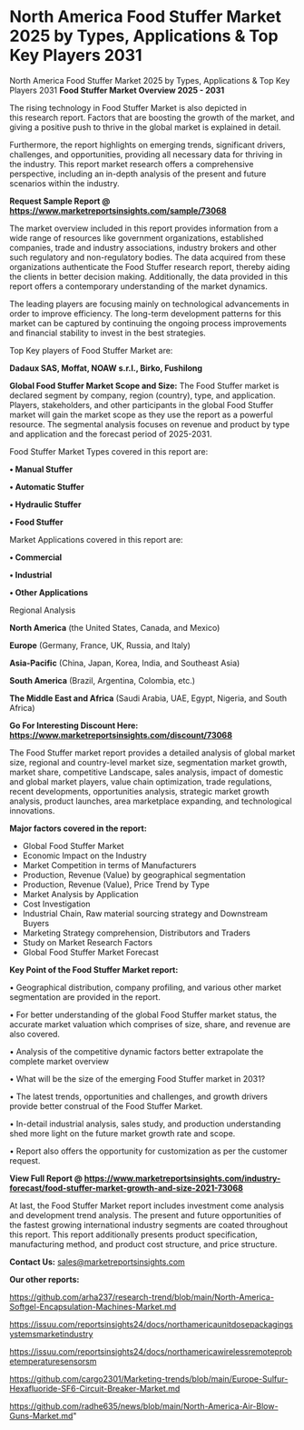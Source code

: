 # North America Food Stuffer Market 2025 by Types, Applications & Top Key Players 2031
North America Food Stuffer Market 2025 by Types, Applications & Top Key Players 2031
<Strong> Food Stuffer Market Overview 2025 - 2031</strong>

The rising technology in Food Stuffer Market is also depicted in this research report. Factors that are boosting the growth of the market, and giving a positive push to thrive in the global market is explained in detail.

Furthermore, the report highlights on emerging trends, significant drivers, challenges, and opportunities, providing all necessary data for thriving in the industry. This report market research offers a comprehensive perspective, including an in-depth analysis of the present and future scenarios within the industry.

<strong>Request Sample Report @ <a href=https://www.marketreportsinsights.com/sample/73068>https://www.marketreportsinsights.com/sample/73068</a></strong>

The market overview included in this report provides information from a wide range of resources like government organizations, established companies, trade and industry associations, industry brokers and other such regulatory and non-regulatory bodies. The data acquired from these organizations authenticate the Food Stuffer research report, thereby aiding the clients in better decision making. Additionally, the data provided in this report offers a contemporary understanding of the market dynamics.

The leading players are focusing mainly on technological advancements in order to improve efficiency. The long-term development patterns for this market can be captured by continuing the ongoing process improvements and financial stability to invest in the best strategies.

Top Key players of Food Stuffer Market are:

<strong>Dadaux SAS, Moffat, NOAW s.r.l., Birko, Fushilong</strong>

<strong><b>Global Food Stuffer Market Scope and Size:</b></strong>
The Food Stuffer market is declared segment by company, region (country), type, and application. Players, stakeholders, and other participants in the global Food Stuffer market will gain the market scope as they use the report as a powerful resource. The segmental analysis focuses on revenue and product by type and application and the forecast period of 2025-2031.

Food Stuffer Market Types covered in this report are:

<strong>• Manual Stuffer

• Automatic Stuffer

• Hydraulic Stuffer

• Food Stuffer</strong>

Market Applications covered in this report are:

<strong>• Commercial

• Industrial

• Other Applications</strong> 

Regional Analysis

<strong>North America</strong> (the United States, Canada, and Mexico)

<strong>Europe</strong> (Germany, France, UK, Russia, and Italy)

<strong>Asia-Pacific</strong> (China, Japan, Korea, India, and Southeast Asia)

<strong>South America</strong> (Brazil, Argentina, Colombia, etc.)

<strong>The Middle East and Africa</strong> (Saudi Arabia, UAE, Egypt, Nigeria, and South Africa)

<strong>Go For Interesting Discount Here: <a href=https://www.marketreportsinsights.com/discount/73068>https://www.marketreportsinsights.com/discount/73068</a></strong>

The Food Stuffer market report provides a detailed analysis of global market size, regional and country-level market size, segmentation market growth, market share, competitive Landscape, sales analysis, impact of domestic and global market players, value chain optimization, trade regulations, recent developments, opportunities analysis, strategic market growth analysis, product launches, area marketplace expanding, and technological innovations.

<strong><b>Major factors covered in the report:</b></strong>
<ul>
  <li>Global Food Stuffer Market </li>
  <li>Economic Impact on the Industry</li>
  <li>Market Competition in terms of Manufacturers</li>
  <li>Production, Revenue (Value) by geographical segmentation</li>
  <li>Production, Revenue (Value), Price Trend by Type</li>
  <li>Market Analysis by Application</li>
  <li>Cost Investigation</li>
  <li>Industrial Chain, Raw material sourcing strategy and Downstream Buyers</li>
  <li>Marketing Strategy comprehension, Distributors and Traders</li>
  <li>Study on Market Research Factors</li>
  <li>Global Food Stuffer Market Forecast</li>
</ul>

<strong><b>Key Point of the Food Stuffer Market report:</b></strong>

• Geographical distribution, company profiling, and various other market segmentation are provided in the report.

• For better understanding of the global Food Stuffer market status, the accurate market valuation which comprises of size, share, and revenue are also covered.

• Analysis of the competitive dynamic factors better extrapolate the complete market overview

• What will be the size of the emerging Food Stuffer market in 2031?

• The latest trends, opportunities and challenges, and growth drivers provide better construal of the Food Stuffer Market.

• In-detail industrial analysis, sales study, and production understanding shed more light on the future market growth rate and scope.

• Report also offers the opportunity for customization as per the customer request.

<strong><b>View Full Report @ <a href=https://www.marketreportsinsights.com/industry-forecast/food-stuffer-market-growth-and-size-2021-73068>https://www.marketreportsinsights.com/industry-forecast/food-stuffer-market-growth-and-size-2021-73068</a></b></strong>


At last, the Food Stuffer Market report includes investment come analysis and development trend analysis. The present and future opportunities of the fastest growing international industry segments are coated throughout this report. This report additionally presents product specification, manufacturing method, and product cost structure, and price structure.

<strong>Contact Us:</strong>
sales@marketreportsinsights.com

<strong>Our other reports:</strong>

<a href=https://github.com/arha237/research-trend/blob/main/North-America-Softgel-Encapsulation-Machines-Market.md>https://github.com/arha237/research-trend/blob/main/North-America-Softgel-Encapsulation-Machines-Market.md</a>

<a href=https://issuu.com/reportsinsights24/docs/northamericaunitdosepackagingsystemsmarketindustry>https://issuu.com/reportsinsights24/docs/northamericaunitdosepackagingsystemsmarketindustry</a>

<a href=https://issuu.com/reportsinsights24/docs/northamericawirelessremoteprobetemperaturesensorsm>https://issuu.com/reportsinsights24/docs/northamericawirelessremoteprobetemperaturesensorsm</a>

<a href=https://github.com/cargo2301/Marketing-trends/blob/main/Europe-Sulfur-Hexafluoride-SF6-Circuit-Breaker-Market.md>https://github.com/cargo2301/Marketing-trends/blob/main/Europe-Sulfur-Hexafluoride-SF6-Circuit-Breaker-Market.md</a>

<a href=https://github.com/radhe635/news/blob/main/North-America-Air-Blow-Guns-Market.md>https://github.com/radhe635/news/blob/main/North-America-Air-Blow-Guns-Market.md</a>"
